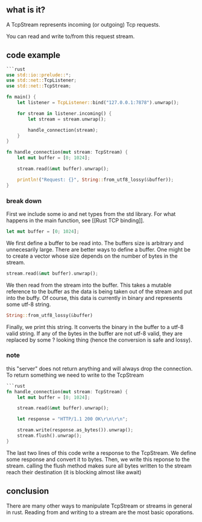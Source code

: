 ## what is it?

A TcpStream represents incoming (or outgoing) Tcp requests.

You can read and write to/from this request stream.

## code example

```rust
```rust
use std::io::prelude::*;
use std::net::TcpListener;
use std::net::TcpStream;

fn main() {
    let listener = TcpListener::bind("127.0.0.1:7878").unwrap();

    for stream in listener.incoming() {
        let stream = stream.unwrap();

        handle_connection(stream);
    }
}

fn handle_connection(mut stream: TcpStream) {
    let mut buffer = [0; 1024];

    stream.read(&mut buffer).unwrap();

    println!("Request: {}", String::from_utf8_lossy(&buffer));
}
```

### break down

First we include some io and net types from the std library. For what happens in the main function, see [[Rust TCP binding]].

```rust
let mut buffer = [0; 1024];
```

We first define a buffer to be read into. The buffers size is arbitrary and unnecesarily large. There are better ways to define a buffer. One might be to create a vector whose size depends on the number of bytes in the stream.

```rust
stream.read(&mut buffer).unwrap();
```

We then read from the stream into the buffer. This takes a mutable reference to the buffer as the data is being taken out of the stream and put into the buffy. Of course, this data is currently in binary and represents some utf-8 string.

```rust
String::from_utf8_lossy(&buffer)
```

Finally, we print this string. It converts the binary in the buffer to a utf-8 valid string. If any of the bytes in the buffer are not utf-8 valid, they are replaced by some ? looking thing (hence the conversion is safe and lossy).

### note
this "server" does not return anything and will always drop the connection. To return something we need to write to the TcpStream

```rust
```rust
fn handle_connection(mut stream: TcpStream) {
    let mut buffer = [0; 1024];

    stream.read(&mut buffer).unwrap();

    let response = "HTTP/1.1 200 OK\r\n\r\n";

    stream.write(response.as_bytes()).unwrap();
    stream.flush().unwrap();
}
```

The last two lines of this code write a response to the TcpStream. We define some response and convert it to bytes. Then, we write this reponse to the stream. calling the flush method makes sure all bytes written to the stream reach their destination (it is blocking almost like await)

## conclusion

There are many other ways to manipulate TcpStream or streams in general in rust. Reading from and writing to a stream are the most basic oporations.